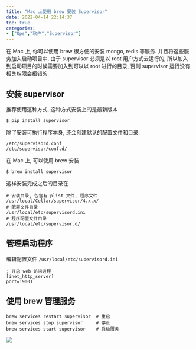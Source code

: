 ```yaml
---
title: "Mac 上使用 brew 安装 Supervisor"
date: 2022-04-14 22:14:37
toc: true
categories:
- ["Ops","软件","Supervisor"]
---
```


在 Mac 上, 你可以使用 brew 很方便的安装 mongo, redis 等服务. 并且将这些服务加入启动项目中, 由于 supervisor 必须是以 root 用户方式去运行的, 所以加入到启动项目的时候需要加入到可以以 root 进行的目录, 否则 supervisor 运行没有相关权限会报错的.


## 安装 supervisor
推荐使用这种方式, 这种方式安装上的是最新版本
```
$ pip install supervisor
```
除了安装可执行程序本身, 还会创建默认的配置文件和目录:
```
/etc/supervisord.conf
/etc/supervisor/conf.d/
```
在 Mac 上, 可以使用 brew 安装
```
$ brew install supervisor
```
这样安装完成之后的目录在
```
# 安装目录, 包含有 plist 文件, 程序文件
/usr/local/Cellar/supervisor/4.x.x/
# 配置文件目录
/usr/local/etc/supervisord.ini
# 程序配置文件目录
/usr/local/etc/supervisor.d/
```

## 管理启动程序
编辑配置文件 `/usr/local/etc/supervisord.ini`
```
; 开启 web 访问进程
[inet_http_server]         
port=:9001
```

## 使用 brew 管理服务
```
brew services restart supervisor  # 重启
brew services stop supervisor     # 停止
brew services start supervisor    # 启动服务
```
![](https://file.wulicode.com/yuque/202208/04/22/5808Y69jCaWE.png?x-oss-process=image/resize,h_440)


